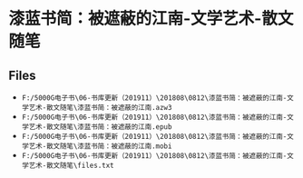 # 漆蓝书简：被遮蔽的江南-文学艺术-散文随笔

## Files

- `F:/5000G电子书\06-书库更新（201911）\201808\0812\漆蓝书简：被遮蔽的江南-文学艺术-散文随笔\漆蓝书简：被遮蔽的江南.azw3`
- `F:/5000G电子书\06-书库更新（201911）\201808\0812\漆蓝书简：被遮蔽的江南-文学艺术-散文随笔\漆蓝书简：被遮蔽的江南.epub`
- `F:/5000G电子书\06-书库更新（201911）\201808\0812\漆蓝书简：被遮蔽的江南-文学艺术-散文随笔\漆蓝书简：被遮蔽的江南.mobi`
- `F:/5000G电子书\06-书库更新（201911）\201808\0812\漆蓝书简：被遮蔽的江南-文学艺术-散文随笔\files.txt`
